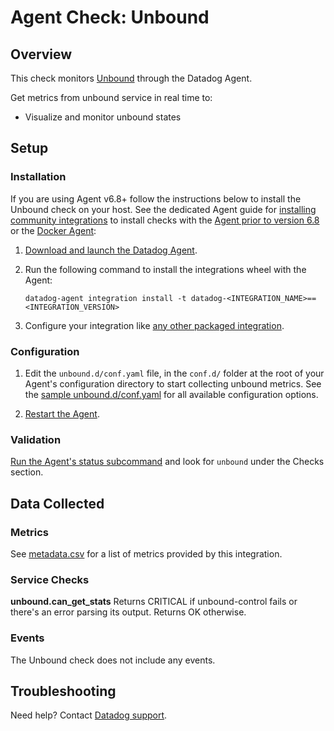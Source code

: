 # Agent Check: Unbound

## Overview

This check monitors [Unbound][1] through the Datadog Agent.

Get metrics from unbound service in real time to:

- Visualize and monitor unbound states

## Setup

### Installation

If you are using Agent v6.8+ follow the instructions below to install the Unbound check on your host. See the dedicated Agent guide for [installing community integrations][3] to install checks with the [Agent prior to version 6.8][4] or the [Docker Agent][5]:

1. [Download and launch the Datadog Agent][2].
2. Run the following command to install the integrations wheel with the Agent:

   ```shell
   datadog-agent integration install -t datadog-<INTEGRATION_NAME>==<INTEGRATION_VERSION>
   ```
3. Configure your integration like [any other packaged integration][5].

### Configuration

1. Edit the `unbound.d/conf.yaml` file, in the `conf.d/` folder at the root of
   your Agent's configuration directory to start collecting unbound metrics. See
   the [sample unbound.d/conf.yaml][6] for all available configuration options.

2. [Restart the Agent][7].

### Validation

[Run the Agent's status subcommand][8] and look for `unbound` under the Checks section.

## Data Collected

### Metrics

See [metadata.csv][9] for a list of metrics provided by this integration.

### Service Checks

**unbound.can_get_stats**
Returns CRITICAL if unbound-control fails or there's an error parsing its output. Returns OK otherwise.

### Events

The Unbound check does not include any events.

## Troubleshooting

Need help? Contact [Datadog support][10].

[1]: https://nlnetlabs.nl/documentation/unbound/unbound-control/
[2]: https://app.datadoghq.com/account/settings#agent
[3]: https://docs.datadoghq.com/agent/guide/community-integrations-installation-with-docker-agent/
[4]: https://docs.datadoghq.com/agent/guide/community-integrations-installation-with-docker-agent/?tab=agentpriorto68
[5]: https://docs.datadoghq.com/agent/guide/community-integrations-installation-with-docker-agent/?tab=docker
[6]: https://docs.datadoghq.com/getting_started/integrations/
[5]: https://app.datadoghq.com/account/settings#agent
[6]: https://github.com/DataDog/integrations-extras/blob/master/unbound/datadog_checks/unbound/data/conf.yaml.example
[7]: https://docs.datadoghq.com/agent/guide/agent-commands/#start-stop-and-restart-the-agent
[8]: https://docs.datadoghq.com/agent/guide/agent-commands/#agent-status-and-information
[9]: https://github.com/DataDog/integrations-extras/blob/master/unbound/metadata.csv
[10]: https://docs.datadoghq.com/help/
